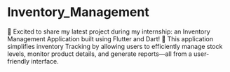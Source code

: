 # Inventory_Management
🚀 Excited to share my latest project during my internship: an Inventory Management Application built using Flutter and Dart! 📱  This application simplifies inventory Tracking by allowing users to efficiently manage stock levels, monitor product details, and generate reports—all from a user-friendly interface.
